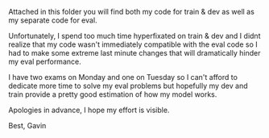 Attached in this folder you will find both my code for train & dev as well as my separate code for eval. 

Unfortunately, I spend too much time hyperfixated on train & dev and I didnt realize that my code wasn't immediately compatible with the eval code so I had to make some extreme last minute changes that will dramatically hinder my eval performance. 

I have two exams on Monday and one on Tuesday so I can't afford to dedicate more time to solve my eval problems but hopefully my dev and train provide a pretty good estimation of how my model works. 

Apologies in advance, I hope my effort is visible. 

Best,
Gavin
